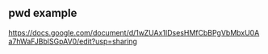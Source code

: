 ## pwd example
https://docs.google.com/document/d/1wZUAx1IDsesHMfCbBPgVbMbxU0Aa7hWaFJBblSGpAV0/edit?usp=sharing
